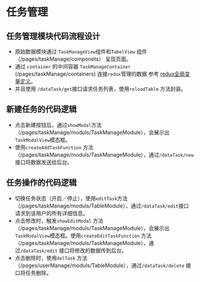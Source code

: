 # 任务管理

## 任务管理模块代码流程设计

* 原始数据模块通过 `TaskManageView`组件和`TabelView` 组件（/pages/taskManage/componets） 呈现页面。
* 通过 `container` 的中间容器 `TaskManageContainer` \(/pages/taskManage/containers\) 连接`redux`管理的数据  参考 [redux全局变量定义](/data-structure/reduxquan-ju-shu-ju-ding-yi.md)。
* 并且使用 `/dataTask/get`接口请求任务列表，使用`reloadTable` 方法封装。

## 新建任务的代码逻辑

* 点击新建按钮后，通过`showModal`方法（/pages/taskManage/moduls/TaskManageModule），会展示出`TaskModalView`模态框。
* 使用`createAddTaskFunction` 方法（/pages/taskManage/moduls/TaskManageModule），通过`/dataTask/new`接口将数据发送给后台。

## 任务操作的代码逻辑

* 切换任务状态（开启／停止），使用`editTask`方法（/pages/taskManage/moduls/TableModule），通过`/dataTask/edit`接口请求到该用户的所有详细信息。
* 点击修改时，触发`showEditModal` 方法（/pages/taskManage/moduls/TaskManageModule），会展示出`TaskModalView`模态框。使用`createEditTaskFunction` 方法（/pages/taskManage/moduls/TaskManageModule），通过`/dataTask/edit` 接口将修改的数据传到后台。
* 点击删除时，使用`delTask` 方法（/pages/userManage/moduls/TableModule），通过`/dataTask/delete` 接口将任务删除。

# 



